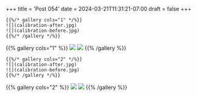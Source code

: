+++
title = 'Post 054'
date = 2024-03-21T11:31:21-07:00
draft = false
+++

```text
{{%/* gallery cols="1" */%}}
![](calibration-after.jpg)
![](calibration-before.jpg)
{{%/* /gallery */%}}
```

{{% gallery cols="1" %}}
![](calibration-after.jpg)
![](calibration-before.jpg)
{{% /gallery %}}

```text
{{%/* gallery cols="2" */%}}
![](calibration-after.jpg)
![](calibration-before.jpg)
{{%/* /gallery */%}}
```

{{% gallery cols="2" %}}
![](calibration-after.jpg)
![](calibration-before.jpg)
{{% /gallery %}}
